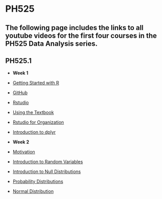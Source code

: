 # PH525
## The following page includes the links to all youtube videos for the first four courses in the PH525 Data Analysis series. 
## PH525.1

* **Week 1** 
* [Getting Started with R](https://www.youtube.com/watch?v=p8F_wreHTzw)
* [GitHub](https://www.youtube.com/watch?v=HSXwLm6txoo)
* [Rstudio](https://www.youtube.com/watch?v=YgqxQFQf1qg)
* [Using the Textbook](https://www.youtube.com/watch?v=2WwYshzkfhA)
* [Rstudio for Organization](https://www.youtube.com/watch?v=8WmCLs3UUno)
* [Introduction to dplyr](https://www.youtube.com/watch?v=DeDMSyiqHc4)

* **Week 2** 
* [Motivation](https://www.youtube.com/watch?v=6nvhFgmrvLE)
* [Introduction to Random Variables](https://www.youtube.com/watch?v=AxJf1nXrW8U)
* [Introduction to Null Distributions](https://www.youtube.com/watch?v=G5ZjYy1vS8k)
* [Probability Distributions](https://www.youtube.com/watch?v=govBS0uJ9GA)
* [Normal Distribution](https://www.youtube.com/watch?v=fwaxgik7aj4)


